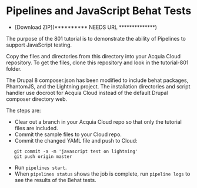 # Pipelines and JavaScript Behat Tests

* [Download ZIP](********** NEEDS URL **************)

The purpose of the 801 tutorial is to demonstrate the ability of Pipelines to support JavaScript testing.

Copy the files and directories from this directory into your Acquia Cloud repository. To get the files, clone this repository and look in the tutorial-801 folder.

The Drupal 8 composer.json has been modified to include behat packages, PhantomJS, and the Lightning project. The installation directories and script handler use docroot for Acquia Cloud instead of the default Drupal composer directory web.

The steps are:

* Clear out a branch in your Acquia Cloud repo so that only the tutorial files are included.
* Commit the sample files to your Cloud repo.
* Commit the changed YAML file and push to Cloud:
```
   git commit -a -m 'javascript test on lightning'
   git push origin master
```
* Run ```pipelines start```.
* When ```pipelines status``` shows the job is complete, run ```pipeline logs``` to see the results of the Behat tests.
